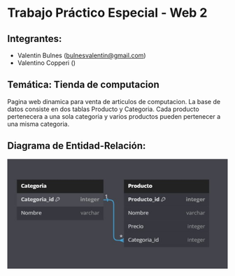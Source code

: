 # Trabajo Práctico Especial - Web 2 
 
## Integrantes:
 - Valentin Bulnes (bulnesvalentin@gmail.com)
 - Valentino Copperi ()

## Temática: Tienda de computacion
Pagina web dinamica para venta de articulos de computacion. La base de datos consiste en dos tablas Producto y Categoria. Cada producto pertenecera a una sola categoria y varios productos pueden pertenecer a una misma categoria.
## Diagrama de Entidad-Relación:

![Diagrama de Entidad Relacion](https://raw.githubusercontent.com/ValentinoCopperi/tpWeb2/main/Diagrama%20de%20Entidad%20Relacion.jpg)
